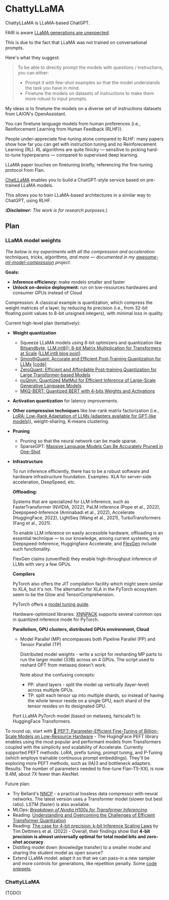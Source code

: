 # ChattyLLaMA

ChattyLLaMA is LLaMA-based ChatGPT.

FAIR is aware [LLaMA generations are unexpected](../FAQ.md#2-generations-are-bad).

This is due to the fact that LLaMA was not trained on conversational prompts.

Here's what they suggest:

> To be able to directly prompt the models with questions / instructions, you can either:
>
> - Prompt it with few-shot examples so that the model understands the task you have in mind.
> - Finetune the models on datasets of instructions to make them more robust to input prompts.

My ideas is to finetune the models on a diverse set of instructions datasets
from LAION's OpenAssistant.

You can finetune language models from human preferences (i.e., Reinforcement
Learning from Human Feedback (RLHF)).

People under-appreciate fine-tuning alone compared to RLHF: many papers show how
far you can get with instruction tuning and no Reinforecement Learning (RL). RL
algorithms are quite finicky — sensitive to picking hard-to-tune hyperparams —
compared to supervised deep learning.

LLaMA paper touches on finetuning briefly, referencing the fine-tuning protocol
from Flan.

[ChatLLaMA](https://github.com/nebuly-ai/nebullvm/tree/main/apps/accelerate/chatllama)
enables you to build a ChatGPT-style service based on pre-trained LLaMA models.

This allows you to train LLaMA-based architectures in a similar way to ChatGPT,
using RLHF.

(_**Disclaimer:** The work is for research purposes._)

## Plan

### LLaMA model weights

_The below is my experiments with all the compression and acceleration techniques, tricks, algorithms, and
more — documented in my [awesome-ml-model-compression](https://github.com/cedrickchee/awesome-ml-model-compression) project._

**Goals:**

- **Inference efficiency:** make models smaller and faster
- **Unlock on-device deployment:** run on low-resources hardwares and consumer GPUs instead of Cloud

Compression:
A classical example is quantization, which compress the weight matrices of a layer, by
reducing its precision (i.e., from 32-bit floating point values to 8-bit unsigned integers), with
minimal loss in quality.

Current high-level plan (tentatively):

- **Weight quantization**
  - Squeeze LLaMA models using 8-bit optimizers and quantization like [Bitsandbyte](https://arxiv.org/abs/2110.02861), [LLM.int8(): 8-bit Matrix Multiplication for Transformers at Scale](https://arxiv.org/abs/2208.07339) [[LLM.int8 blog post](https://huggingface.co/blog/hf-bitsandbytes-integration)].
  - [SmoothQuant: Accurate and Efficient Post-Training Quantization for LLMs](https://arxiv.org/abs/2211.10438) [[code](https://github.com/mit-han-lab/smoothquant)]
  - [ZeroQuant: Efficient and Affordable Post-training Quantization for Large Transformer-based Models](https://arxiv.org/abs/2206.01861)
  - [nuQmm: Quantized MatMul for Efficient Inference of Large-Scale Generative Language Models](https://arxiv.org/abs/2206.09557)
  - [MKQ-BERT: Quantized BERT with 4-bits Weights and Activations](https://arxiv.org/abs/2203.13483)
- **Activation quantization** for latency improvements.
- **Other compression techniques** like low-rank matrix factorization (i.e., [LoRA: Low-Rank Adaptation of LLMs (adapters available for GPT-like models)](https://arxiv.org/abs/2106.09685 )), weight-sharing, K-means clustering.
- **Pruning**
  - Pruning so that the neural network can be made sparse.
  - SparseGPT: [Massive Language Models Can Be Accurately Pruned in One-Shot](https://arxiv.org/abs/2301.00774)
- **Infrastructure**
  
  To run inference efficiently, there has to be a robust software and hardware infrastructure foundation. Examples: XLA for server-side acceleration, DeepSpeed, etc.

  **Offloading:**
  
  Systems that are specialized for LLM inference, such as FasterTransformer (NVIDIA, 2022), PaLM inference (Pope et al., 2022), Deepspeed-Inference (Aminabadi et al., 2022), Accelerate (HuggingFace, 2022), LightSeq (Wang et al., 2021), TurboTransformers (Fang et al., 2021).
  
  To enable LLM inference on easily accessible hardware, offloading is an essential technique — to
  our knowledge, among current systems, only Deepspeed-Inference, Huggingface Accelerate, and [FlexGen](https://raw.githubusercontent.com/FMInference/FlexGen/main/docs/paper.pdf) include such functionality.

  FlexGen claims (unverified) they enable high-throughput inference of LLMs with very a few GPUs.

  **Compilers**

  PyTorch also offers the JIT compilation facility which might seem similar to XLA, but it's not. The alternative for XLA in the PyTorch ecosystem seem to be the Glow and TensorComprehension.
  
  PyTorch offers a [model tuning guide](https://pytorch.org/tutorials/recipes/recipes/tuning_guide.html). 
  
  Hardware-optimized libraries: [XNNPACK](https://github.com/google/XNNPACK) supports several common ops in quantized inference mode for PyTorch.

  **Parallelism, GPU clusters, distributed GPUs environment, Cloud**

  - Model Parallel (MP) encompasses both Pipeline Parallel (PP) and Tensor Parallel (TP)

    Distributed model weights - write a script for resharding MP parts to run the larger model (33B) across on 4 GPUs.
    The script used to reshard OPT from metaseq doesn't work.

    Note about the confusing concepts:

    - PP: shard layers - split the model up vertically (layer-level) across multiple GPUs.
    - TP: split each tensor up into multiple shards, so instead of having the whole tensor reside on a single GPU, each shard of the tensor resides on its designated GPU.

  Port LLaMA PyTorch model (based on metaseq, fairscale?) to HuggingFace Transformers.

To round up, start with [🤗 PEFT: Parameter-Efficient Fine-Tuning of Billion-Scale Models on Low-Resource Hardware](https://huggingface.co/blog/peft) - The HugingFace PEFT library enables using the most popular and performant models from Transformers coupled with the simplicity and scalability of Accelerate. Currently supported PEFT methods: LoRA, prefix tuning, prompt tuning, and P-Tuning (which employs trainable continuous prompt embeddings). They'll be exploring more PEFT methods, such as (IA)3 and bottleneck adapters. Results: The number of parameters needed to fine-tune Flan-T5-XXL is now 9.4M, about 7X fewer than AlexNet.

Future plan:

- Try Bellard's [NNCP](https://bellard.org/nncp/) - a practical lossless data compressor with neural networks. The latest version uses a Transformer model (slower but best ratio). LSTM (faster) is also available.
- MLOps: _[Breakdown of Nvidia H100s for Transformer Inferencing](https://carolchen.me/blog/h100-inferencing/)_.
- Reading: [Understanding and Overcoming the Challenges of Efficient Transformer Quantization](https://arxiv.org/abs/2109.12948)
- Reading: [The case for 4-bit precision: k-bit Inference Scaling Laws](https://arxiv.org/abs/2212.09720) by Tim Dettmers et al. (2022) - Overall, their findings show that **4-bit precision is almost universally optimal for total model bits and zero-shot accuracy**.
- Distilling model down (knowledge transfer) to a smaller model and sharing the student model as open source?
- Extend LLaMA model: adapt it so that we can pass-in a new sampler and more controls for generations, like repetition penalty. Some [code snippets](https://rentry.org/llama_few_more_samplers).

### ChattyLLaMA

(TODO)
